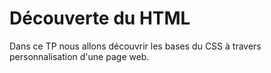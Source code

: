 # Découverte du HTML

Dans ce TP nous allons découvrir les bases du CSS à travers personnalisation d'une page web.
